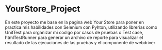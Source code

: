 # YourStore_Project
En este proyecto me base en la pagina web Your Store para poner en practica mis habilidades con Selenium con Pyhton, 
utilizando librerias como UnitTest para organizar mi codigo por casos de pruebas o Test case, htmlTestRunner para generar un 
archivo de reporte para visualizar el resultado de las ejecuciones de las pruebas y el componente de webdriver
